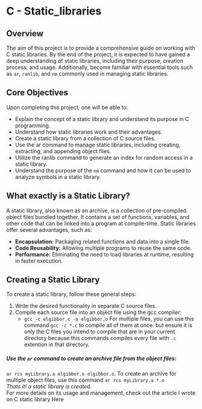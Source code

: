 # C - Static_libraries  
## Overview
The aim of this project is to provide a comprehensive guide on working with C static libraries. By the end of the project, it is expected to have gained a deep understanding of static libraries, including their purpose, creation process, and usage. Additionally, become familiar with essential tools such as `ar`, `ranlib`, and `nm` commonly used in managing static libraries.  
## Core Objectives  
Upon completing this project, one will be able to:  

* Explain the concept of a static library and understand its purpose in C programming.
* Understand how static libraries work and their advantages.
* Create a static library from a collection of C source files.
* Use the ar command to manage static libraries, including creating, extracting, and appending object files.
* Utilize the ranlib command to generate an index for random access in a static library.
* Understand the purpose of the `nm` command and how it can be used to analyze symbols in a static library.  
## What exactly is a Static Library?  
A static library, also known as an archive, is a collection of pre-compiled object files bundled together. It contains a set of functions, variables, and other code that can be linked into a program at compile-time. Static libraries offer several advantages, such as:  
* __Encapsulation:__ Packaging related functions and data into a single file.
* __Code Reusability:__ Allowing multiple programs to reuse the same code.
* __Performance:__ Eliminating the need to load libraries at runtime, resulting in faster execution.  
## Creating a Static Library
To create a static library, follow these general steps:  
1. Write the desired functionality in separate C source files.  
2. Compile each source file into an object file using the gcc compiler:   
    * `gcc -c elgibbor.c -o elgibbor.o` For multiple files, you can use this command `gcc -c *.c` to compile all of them at once. but ensure it is only the C files you intend to compile that are in your current directory because this commands compiles every file with `.c` extention in that directory.<br>
##### Use the `ar` command to create an archive file from the object files:  
`ar rcs myLibrary.a elgibbor.o elgibbor.o`. To create an archive for multiple object files, use this command `ar rcs myLibrary.a *.o`  
_Thats it! a static library is created._  
For more details on its usage and management, check out the article I wrote on C static library Here

